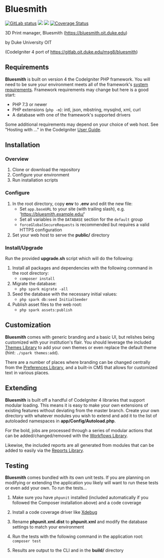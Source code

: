 # Bluesmith

[![GitLab status](https://gitlab.oit.duke.edu/academic-technology/bluesmith/badges/develop/pipeline.svg)](https://gitlab.oit.duke.edu/academic-technology/bluesmith/commits/develop)
[![](https://github.com/duke-bluesmith/bluesmith/workflows/PHPUnit/badge.svg)](https://github.com/duke-bluesmith/bluesmith/actions?query=workflow%3A%22PHPUnit)
[![](https://github.com/duke-bluesmith/bluesmith/workflows/PHPStan/badge.svg)](https://github.com/duke-bluesmith/bluesmith/actions?query=workflow%3A%22PHPStan)
[![Coverage Status](https://coveralls.io/repos/github/duke-bluesmith/bluesmith/badge.svg?branch=develop)](https://coveralls.io/github/duke-bluesmith/bluesmith?branch=develop)

3D Print manager, Bluesmith (https://bluesmith.oit.duke.edu)

by Duke University OIT

(CodeIgniter 4 port of https://gitlab.oit.duke.edu/msg8/bluesmith)

## Requirements

**Bluesmith** is built on version 4 the CodeIgniter PHP framework. You will need to be
sure your environment meets all of the framework's
[system requirements](https://codeigniter4.github.io/userguide/intro/requirements.html).
Framework requirements may change but here is a good start:

* PHP 7.3 or newer
* PHP extensions (`php -m`): intl, json, mbstring, mysqlnd, xml, curl
* A database with one of the framework's supported drivers

Some additional requirements may depend on your choice of web host. See "Hosting with ..."
in the CodeIgniter [User Guide](https://codeigniter4.github.io/userguide/installation/running.html).

## Installation

### Overview

1. Clone or download the repository
2. Configure your environment
3. Run installation scripts

### Configure

1. In the root directory, copy **env** to **.env** and edit the new file:
	* Set `app.baseURL` to your site (with trailing slash), e.g. 'https://bluesmith.example.edu/'
	* Set all variables in the `DATABASE` section for the `default` group
	* `forceGlobalSecureRequests` is recommended but requires a valid HTTPS configuration
2. Set your web host to serve the **public/** directory

### Install/Upgrade

Run the provided **upgrade.sh** script which will do the following:

1. Install all packages and dependencies with the following command in the root directory:
	* `composer install`
2. Migrate the database:
	* `php spark migrate -all`
3. Seed the database with the necessary initial values:
	* `php spark db:seed InitialSeeder`
4. Publish asset files to the web root:
	* `php spark assets:publish`

## Customization

**Bluesmith** comes with generic branding and a basic UI, but relishes being customized with
your institution's flair. You should leverage the included
[Themes Library](https://github.com/tattersoftware/codeigniter4-themes) to add your own
themes or even replace the default theme (hint: `./spark themes:add`).

There are a number of places where branding can be changed centrally from the
[Preferences Library](https://github.com/tattersoftware/codeigniter4-preferences), and a built-in
CMS that allows for customized text in various places.

## Extending

**Bluesmith** is built off a handful of CodeIgniter 4 libraries that support modular loading.
This means it is easy to make your own extensions of existing features without deviating
from the master branch. Create your own directory with whatever modules you wish to extend
and add it to the list of autoloaded namespaces in **app/Config/Autoload.php**.

For the bold, jobs are processed through a series of modular actions that can be
added/changed/removed with the
[Workflows Library](https://github.com/tattersoftware/codeigniter4-workflows). 

Likewise, the included reports are all generated from modules that can be added to easily
via the [Reports Library](https://github.com/tattersoftware/codeigniter4-reports).

## Testing

**Bluesmith** comes bundled with its own unit tests. If you are planning on modifying or
extending the application you likely will want to run these tests or even add your own.
To run the tests...

1. Make sure you have `phpunit` installed (included automatically if you followed the Composer
installation above) and a code coverage

2. Install a code coverage driver like [Xdebug](http://xdebug.org)

3. Rename **phpunit.xml.dist** to **phpunit.xml** and modify the database settings to match your environment

4. Run the tests with the following command in the application root: `composer test`

5. Results are output to the CLI and in the **build/** directory
